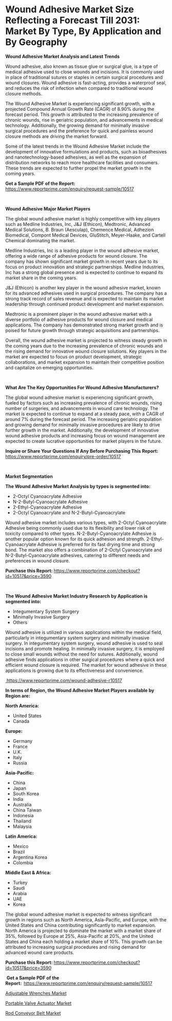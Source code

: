 <p><h1>Wound Adhesive Market Size Reflecting a Forecast Till 2031: Market By Type, By Application and By Geography</h1></p><p><strong>Wound Adhesive Market Analysis and Latest Trends</strong></p>
<p><p>Wound adhesive, also known as tissue glue or surgical glue, is a type of medical adhesive used to close wounds and incisions. It is commonly used in place of traditional sutures or staples in certain surgical procedures and wound closures. Wound adhesive is fast-acting, provides a waterproof seal, and reduces the risk of infection when compared to traditional wound closure methods.</p><p>The Wound Adhesive Market is experiencing significant growth, with a projected Compound Annual Growth Rate (CAGR) of 8.90% during the forecast period. This growth is attributed to the increasing prevalence of chronic wounds, rise in geriatric population, and advancements in medical technology. Additionally, the growing demand for minimally invasive surgical procedures and the preference for quick and painless wound closure methods are driving the market forward.</p><p>Some of the latest trends in the Wound Adhesive Market include the development of innovative formulations and products, such as bioadhesives and nanotechnology-based adhesives, as well as the expansion of distribution networks to reach more healthcare facilities and consumers. These trends are expected to further propel the market growth in the coming years.</p></p>
<p><strong>Get a Sample PDF of the Report:&nbsp;</strong> <a href="https://www.reportprime.com/enquiry/request-sample/10517">https://www.reportprime.com/enquiry/request-sample/10517</a></p>
<p>&nbsp;</p>
<p><strong>Wound Adhesive Major Market Players</strong></p>
<p><p>The global wound adhesive market is highly competitive with key players such as Medline Industries, Inc, J&J (Ethicon), Medtronic, Advanced Medical Solutions, B. Braun (Aesculap), Chemence Medical, Adhezion Biomedical, Compont Medical Devices, GluStitch, Meyer-Haake, and Cartell Chemical dominating the market.</p><p>Medline Industries, Inc is a leading player in the wound adhesive market, offering a wide range of adhesive products for wound closure. The company has shown significant market growth in recent years due to its focus on product innovation and strategic partnerships. Medline Industries, Inc has a strong global presence and is expected to continue to expand its market share in the coming years.</p><p>J&J (Ethicon) is another key player in the wound adhesive market, known for its advanced adhesives used in surgical procedures. The company has a strong track record of sales revenue and is expected to maintain its market leadership through continued product development and market expansion.</p><p>Medtronic is a prominent player in the wound adhesive market with a diverse portfolio of adhesive products for wound closure and medical applications. The company has demonstrated strong market growth and is poised for future growth through strategic acquisitions and partnerships.</p><p>Overall, the wound adhesive market is projected to witness steady growth in the coming years due to the increasing prevalence of chronic wounds and the rising demand for innovative wound closure solutions. Key players in the market are expected to focus on product development, strategic collaborations, and market expansion to maintain their competitive position and capitalize on emerging opportunities.</p></p>
<p>&nbsp;</p>
<p><strong>What Are The Key Opportunities For Wound Adhesive Manufacturers?</strong></p>
<p><p>The global wound adhesive market is experiencing significant growth, fueled by factors such as increasing prevalence of chronic wounds, rising number of surgeries, and advancements in wound care technology. The market is expected to continue to expand at a steady pace, with a CAGR of around 7% during the forecast period. The increasing geriatric population and growing demand for minimally invasive procedures are likely to drive further growth in the market. Additionally, the development of innovative wound adhesive products and increasing focus on wound management are expected to create lucrative opportunities for market players in the future.</p></p>
<p><strong>Inquire or Share Your Questions If Any Before Purchasing This Report:</strong> <a href="https://www.reportprime.com/enquiry/pre-order/10517">https://www.reportprime.com/enquiry/pre-order/10517</a></p>
<p>&nbsp;</p>
<p><strong>Market Segmentation</strong></p>
<p><strong>The Wound Adhesive Market Analysis by types is segmented into:</strong></p>
<p><ul><li>2-Octyl Cyanoacrylate Adhesive</li><li>N-2-Butyl-Cyanoacrylate Adhesive</li><li>2-Ethyl-Cyanoacrylate Adhesive</li><li>2-Octyl Cyanoacrylate and N-2-Butyl-Cyanoacrylate</li></ul></p>
<p><p>Wound adhesive market includes various types, with 2-Octyl Cyanoacrylate Adhesive being commonly used due to its flexibility and lower risk of toxicity compared to other types. N-2-Butyl-Cyanoacrylate Adhesive is another popular option known for its quick adhesion and strength. 2-Ethyl-Cyanoacrylate Adhesive is preferred for its fast drying time and strong bond. The market also offers a combination of 2-Octyl Cyanoacrylate and N-2-Butyl-Cyanoacrylate adhesives, catering to different needs and preferences in wound closure.</p></p>
<p><strong>Purchase this Report:&nbsp;</strong><a href="https://www.reportprime.com/checkout?id=10517&price=3590">https://www.reportprime.com/checkout?id=10517&price=3590</a></p>
<p>&nbsp;</p>
<p><strong>The Wound Adhesive Market Industry Research by Application is segmented into:</strong></p>
<p><ul><li>Integumentary System Surgery</li><li>Minimally Invasive Surgery</li><li>Others</li></ul></p>
<p><p>Wound adhesive is utilized in various applications within the medical field, particularly in integumentary system surgery and minimally invasive surgery. In integumentary system surgery, wound adhesive is used to seal incisions and promote healing. In minimally invasive surgery, it is employed to close small wounds without the need for sutures. Additionally, wound adhesive finds applications in other surgical procedures where a quick and efficient wound closure is required. The market for wound adhesive in these applications is growing due to its effectiveness and convenience.</p></p>
<p><a href="https://www.reportprime.com/wound-adhesive-r10517">&nbsp;https://www.reportprime.com/wound-adhesive-r10517</a></p>
<p><strong>In terms of Region, the Wound Adhesive Market Players available by Region are:</strong></p>
<p>
    <p> <strong> North America: </strong>
        <ul>
            <li>United States</li>
            <li>Canada</li>
        </ul>
        </p> 
    <p> <strong> Europe: </strong>
        <ul>
            <li>Germany</li>
            <li>France</li>
            <li>U.K.</li>
            <li>Italy</li>
            <li>Russia</li>
        </ul>
        </p> 
    <p> <strong> Asia-Pacific: </strong>
        <ul>
            <li>China</li>
            <li>Japan</li>
            <li>South Korea</li>
            <li>India</li>
            <li>Australia</li>
            <li>China Taiwan</li>
            <li>Indonesia</li>
            <li>Thailand</li>
            <li>Malaysia</li>
        </ul>
        </p> 
    <p> <strong> Latin America: </strong>
        <ul>
            <li>Mexico</li>
            <li>Brazil</li>
            <li>Argentina Korea</li>
            <li>Colombia</li>
        </ul>
        </p> 
    <p> <strong> Middle East & Africa: </strong>
        <ul>
            <li>Turkey</li>
            <li>Saudi</li>
            <li>Arabia</li>
            <li>UAE</li>
            <li>Korea</li>
        </ul>
    </p>
    </p>
<p><p>The global wound adhesive market is expected to witness significant growth in regions such as North America, Asia-Pacific, and Europe, with the United States and China contributing significantly to market expansion. North America is projected to dominate the market with a market share of 35%, followed by Europe at 25%, Asia-Pacific at 20%, and the United States and China each holding a market share of 10%. This growth can be attributed to increasing surgical procedures and rising demand for advanced wound care products.</p></p>
<p><strong>Purchase this Report: </strong><a href="https://www.reportprime.com/checkout?id=10517&price=3590">https://www.reportprime.com/checkout?id=10517&price=3590</a></p>
<p>&nbsp;<strong>Get a Sample PDF of the Report:&nbsp;&nbsp;</strong><a href="https://www.reportprime.com/enquiry/request-sample/10517">https://www.reportprime.com/enquiry/request-sample/10517</a></p>
<p><strong></strong></p>
<p><p><a href="https://www.linkedin.com/pulse/adjustable-wrenches-market-research-report-its-history-forecast-sngge?trackingId=ELfuNftfEUUpSUBxD%2FTNIg%3D%3D">Adjustable Wrenches Market</a></p><p><a href="https://www.linkedin.com/pulse/portable-valve-actuator-market-analysis-its-cagr-segmentation-f7mke?trackingId=7K5DqiV%2FNbuETH4pelOViw%3D%3D">Portable Valve Actuator Market</a></p><p><a href="https://www.linkedin.com/pulse/rod-conveyor-belt-market-competitive-analysis-trends-forecast-ywy4e?trackingId=BmtneibO9Ap%2BMwTfJa0aLQ%3D%3D">Rod Conveyor Belt Market</a></p></p>
